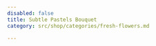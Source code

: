 ```yaml
---
disabled: false
title: Subtle Pastels Bouquet
category: src/shop/categories/fresh-flowers.md

---
```

